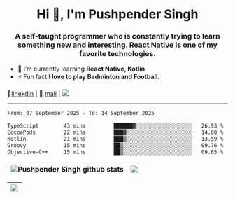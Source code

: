 <h1 align="center">Hi 👋, I'm Pushpender Singh</h1>
<h3 align="center">A self-taught programmer who is constantly trying to learn something new and interesting. React Native is one of my favorite technologies.</h3>

- 🌱 I’m currently learning **React Native, Kotlin**
- ⚡ Fun fact **I love to play Badminton and Football.**

👔[linekdin](https://www.linkedin.com/in/pushpender-singh-240061202/) | 📧 [mail](mailto:pushpendersingh694@gmail.com) | 
<a href="https://github.com/pushpender-singh-ap/pushpender-singh-ap">
    <img src="https://komarev.com/ghpvc/?username=pushpender-singh-ap&style=for-the-badge">
</a>


---

<!--START_SECTION:waka-->

```txt
From: 07 September 2025 - To: 14 September 2025

TypeScript        43 mins         ██████▓░░░░░░░░░░░░░░░░░░   26.93 %
CocoaPods         22 mins         ███▓░░░░░░░░░░░░░░░░░░░░░   14.08 %
Kotlin            21 mins         ███▒░░░░░░░░░░░░░░░░░░░░░   13.59 %
Groovy            15 mins         ██▒░░░░░░░░░░░░░░░░░░░░░░   09.76 %
Objective-C++     15 mins         ██▒░░░░░░░░░░░░░░░░░░░░░░   09.65 %
```

<!--END_SECTION:waka-->


| <a><img align="center" src="https://github-readme-stats-iota-ecru-15.vercel.app/api?username=pushpender-singh-ap&show_icons=true&include_all_commits=true&theme=buefy&hide_border=true" alt="Pushpender Singh github stats" /></a> | <a><img align="center" src="https://github-readme-stats-iota-ecru-15.vercel.app/api/top-langs/?username=pushpender-singh-ap&layout=compact&theme=buefy&hide_border=true" /></a> |
| ------------- | ------------- |

| <a> <img align="left" src="https://github-readme-streak-stats.herokuapp.com/?user=pushpender-singh-ap" /></br> </a> |
| ------------- |
